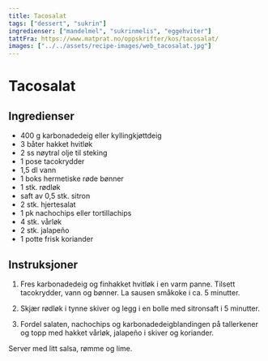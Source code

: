 ```yaml
---
title: Tacosalat
tags: ["dessert", "sukrin"]
ingredienser: ["mandelmel", "sukrinmelis", "eggehviter"]
tattFra: https://www.matprat.no/oppskrifter/kos/tacosalat/
images: ["../../assets/recipe-images/web_tacosalat.jpg"]
---
```


# Tacosalat

## Ingredienser

- 400 g karbonadedeig eller kyllingkjøttdeig
- 3 båter hakket hvitløk
- 2 ss nøytral olje til steking
- 1 pose tacokrydder
- 1,5 dl vann
- 1 boks hermetiske røde bønner
- 1 stk. rødløk
- saft av 0,5 stk. sitron
- 2 stk. hjertesalat
- 1 pk nachochips eller tortillachips
- 4 stk. vårløk
- 2 stk. jalapeño
- 1 potte frisk koriander

## Instruksjoner

1. Fres karbonadedeig og finhakket hvitløk i en varm panne. Tilsett tacokrydder, vann og bønner. La sausen småkoke i ca. 5 minutter.

2. Skjær rødløk i tynne skiver og legg i en bolle med sitronsaft i 5 minutter.

3. Fordel salaten, nachochips og karbonadedeigblandingen på tallerkener og topp med hakket vårløk, jalapeño i skiver og koriander.

Server med litt salsa, rømme og lime.
